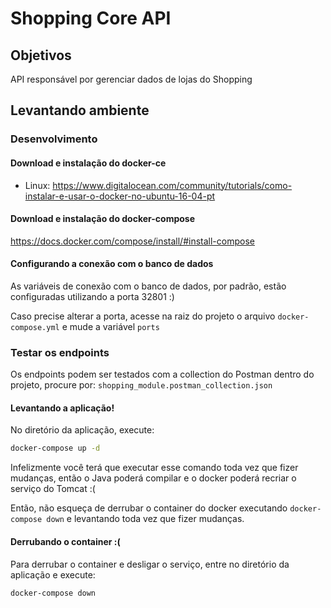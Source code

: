 # Shopping Core API #

## Objetivos ##

API responsável por gerenciar dados de lojas do Shopping

## Levantando ambiente ##

### Desenvolvimento ###

#### Download e instalação do docker-ce ####

* Linux: https://www.digitalocean.com/community/tutorials/como-instalar-e-usar-o-docker-no-ubuntu-16-04-pt

#### Download e instalação do docker-compose ####

https://docs.docker.com/compose/install/#install-compose

#### Configurando a conexão com o banco de dados ####

As variáveis de conexão com o banco de dados, por padrão, estão configuradas utilizando a porta 32801 :)

Caso precise alterar a porta, acesse na raiz do projeto o arquivo `docker-compose.yml` e mude a variável `ports` 

### Testar os endpoints

Os endpoints podem ser testados com a collection do Postman dentro do projeto,
procure por: `shopping_module.postman_collection.json`

#### Levantando a aplicação! ####

No diretório da aplicação, execute:

```bash
docker-compose up -d
```

Infelizmente você terá que executar esse comando toda vez que fizer mudanças, então o Java poderá compilar e o docker poderá recriar o serviço do Tomcat  :(

Então, não esqueça de derrubar o container do docker executando `docker-compose down` e levantando toda vez que fizer mudanças.   

#### Derrubando o container :( ####

Para derrubar o container e desligar o serviço, entre no diretório da aplicação e execute:

```bash
docker-compose down
```

